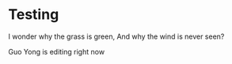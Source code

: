 # Testing

I wonder why the grass is green,
And why the wind is never seen?

Guo Yong is editing right now 
